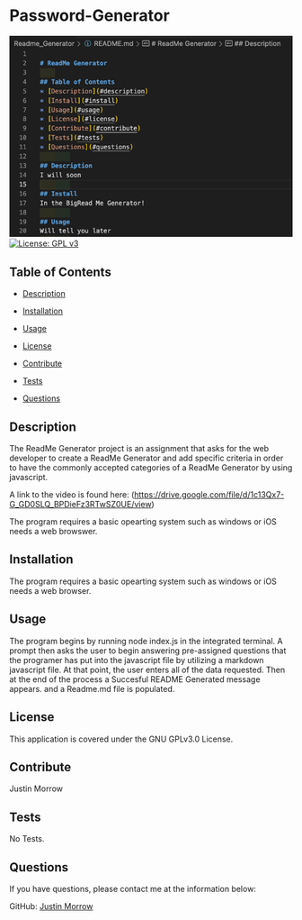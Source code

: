 # Password-Generator
![Thumbnail](./Screenshot/Readme.png)
[![License: GPL v3](https://img.shields.io/badge/License-GPLv3-blue.svg)](https://www.gnu.org/licenses/gpl-3.0)
## Table of Contents

- [Description](#Description)

- [Installation](#Installation)

- [Usage](#Usage)

- [License](#License)

- [Contribute](#Contribute)

- [Tests](#Tests)

- [Questions](#Questions)

## Description

The ReadMe Generator project is an assignment that asks for the web developer to create a ReadMe Generator and add specific criteria in order to have the commonly accepted categories of a ReadMe Generator by using javascript.

A link to the video is found here: (https://drive.google.com/file/d/1c13Qx7-G_GD0SLQ_BPDieFz3RTwSZ0UE/view)

The program requires a basic opearting system such as windows or iOS needs a web browswer.

## Installation

The program requires a basic opearting system such as windows or iOS needs a web browser. 

## Usage

The program begins by running node index.js in the integrated terminal. A prompt then asks the user to begin answering pre-assigned questions that the programer has put into the javascript file by utilizing a markdown javascript file. At that point, the user enters all of the data requested. Then at the end of the process a Succesful README Generated message appears. and a Readme.md file is populated.

## License

This application is covered under the GNU GPLv3.0 License.

## Contribute

Justin Morrow

## Tests

No Tests.

## Questions

If you have questions, please contact me at the information below:

GitHub: [Justin Morrow](https://github.com/Justin-Morrow)